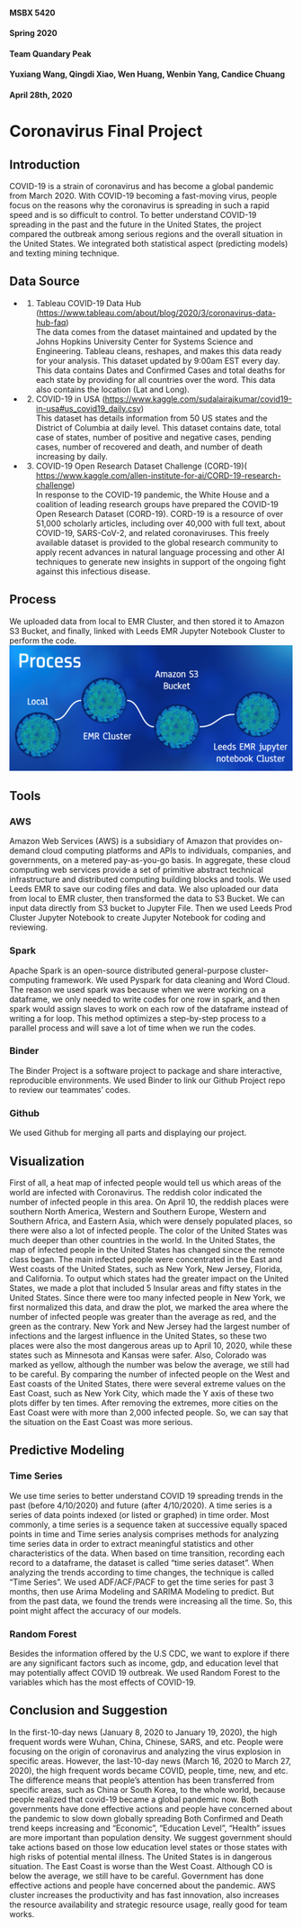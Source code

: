 #### MSBX 5420
#### Spring 2020
#### Team Quandary Peak
#### Yuxiang Wang, Qingdi Xiao, Wen Huang, Wenbin Yang, Candice Chuang
#### April 28th, 2020

# Coronavirus Final Project

## Introduction
COVID-19 is a strain of coronavirus and has become a global pandemic from March 2020. With COVID-19 becoming a fast-moving virus, people focus on the reasons why the coronavirus is spreading in such a rapid speed and is so difficult to control. To better understand COVID-19 spreading in the past and the future in the United States, the project compared the outbreak among serious regions and the overall situation in the United States. We integrated both statistical aspect (predicting models) and texting mining technique. 

## Data Source
- 1.	Tableau COVID-19 Data Hub (https://www.tableau.com/about/blog/2020/3/coronavirus-data-hub-faq)<br>
The data comes from the dataset maintained and updated by the Johns Hopkins University Center for Systems Science and Engineering. Tableau cleans, reshapes, and makes this data ready for your analysis. This dataset updated by 9:00am EST every day. This data contains Dates and Confirmed Cases and total deaths for each state by providing for all countries over the word. This data also contains the location (Lat and Long).

- 2.	COVID-19 in USA (https://www.kaggle.com/sudalairajkumar/covid19-in-usa#us_covid19_daily.csv)<br>
This dataset has details information from 50 US states and the District of Columbia at daily level. This dataset contains date, total case of states, number of positive and negative cases, pending cases, number of recovered and death, and number of death increasing by daily. 

- 3.	COVID-19 Open Research Dataset Challenge (CORD-19)( https://www.kaggle.com/allen-institute-for-ai/CORD-19-research-challenge)<br>
In response to the COVID-19 pandemic, the White House and a coalition of leading research groups have prepared the COVID-19 Open Research Dataset (CORD-19). CORD-19 is a resource of over 51,000 scholarly articles, including over 40,000 with full text, about COVID-19, SARS-CoV-2, and related coronaviruses. This freely available dataset is provided to the global research community to apply recent advances in natural language processing and other AI techniques to generate new insights in support of the ongoing fight against this infectious disease.
## Process
We uploaded data from local to EMR Cluster, and then stored it to Amazon S3 Bucket, and finally, linked with Leeds EMR Jupyter Notebook Cluster to perform the code. 
![Image](https://github.com/MSBX5420/Team-Quandary-Peak/blob/master/Docs/Process.png)

## Tools
### AWS	<br>
Amazon Web Services (AWS) is a subsidiary of Amazon that provides on-demand cloud computing platforms and APIs to individuals, companies, and governments, on a metered pay-as-you-go basis. In aggregate, these cloud computing web services provide a set of primitive abstract technical infrastructure and distributed computing building blocks and tools. We used Leeds EMR to save our coding files and data. We also uploaded our data from local to EMR cluster, then transformed the data to S3 Bucket. We can input data directly from S3 bucket to Jupyter File. Then we used Leeds Prod Cluster Jupyter Notebook to create Jupyter Notebook for coding and reviewing.
### Spark<br>
Apache Spark is an open-source distributed general-purpose cluster-computing framework. We used Pyspark for data cleaning and Word Cloud. The reason we used spark was because when we were working on a dataframe, we only needed to write codes for one row in spark, and then spark would assign slaves to work on each row of the dataframe instead of writing a for loop. This method optimizes a step-by-step process to a parallel process and will save a lot of time when we run the codes.
### Binder<br>
The Binder Project is a software project to package and share interactive, reproducible environments. We used Binder to link our Github Project repo to review our teammates’ codes.
### Github<br>
We used Github for merging all parts and displaying our project.

## Visualization
First of all, a heat map of infected people would tell us which areas of the world are infected with Coronavirus. The reddish color indicated the number of infected people in this area. On April 10, the reddish places were southern North America, Western and Southern Europe, Western and Southern Africa, and Eastern Asia, which were densely populated places, so there were also a lot of infected people. The color of the United States was much deeper than other countries in the world.
In the United States, the map of infected people in the United States has changed since the remote class began. The main infected people were concentrated in the East and West coasts of the United States, such as New York, New Jersey, Florida, and California. To output which states had the greater impact on the United States, we made a plot that included 5 Insular areas and fifty states in the United States. Since there were too many infected people in New York, we first normalized this data, and draw the plot, we marked the area where the number of infected people was greater than the average as red, and the green as the contrary. New York and New Jersey had the largest number of infections and the largest influence in the United States, so these two places were also the most dangerous areas up to April 10, 2020, while these states such as Minnesota and Kansas were safer. Also, Colorado was marked as yellow, although the number was below the average, we still had to be careful.
By comparing the number of infected people on the West and East coasts of the United States, there were several extreme values on the East Coast, such as New York City, which made the Y axis of these two plots differ by ten times. After removing the extremes, more cities on the East Coast were with more than 2,000 infected people. So, we can say that the situation on the East Coast was more serious.

## Predictive Modeling 
### Time Series<br>
We use time series to better understand COVID 19 spreading trends in the past (before 4/10/2020) and future (after 4/10/2020).
A time series is a series of data points indexed (or listed or graphed) in time order. Most commonly, a time series is a sequence taken at successive equally spaced points in time and Time series analysis comprises methods for analyzing time series data in order to extract meaningful statistics and other characteristics of the data. When based on time transition, recording each record to a dataframe, the dataset is called “time series dataset”. When analyzing the trends according to time changes, the technique is called “Time Series”. We used ADF/ACF/PACF to get the time series for past 3 months, then use Arima Modeling and SARIMA Modeling to predict. But from the past data, we found the trends were increasing all the time. So, this point might affect the accuracy of our models.
### Random Forest<br>
Besides the information offered by the U.S CDC, we want to explore if there are any significant factors such as income, gdp, and education level that may potentially affect COVID 19 outbreak. We used Random Forest to the variables which has the most effects of COVID-19. 

## Conclusion and Suggestion<br>
In the first-10-day news (January 8, 2020 to January 19, 2020), the high frequent words were Wuhan, China, Chinese, SARS, and etc. People were focusing on the origin of coronavirus and analyzing the virus explosion in specific areas. However, the last-10-day news (March 16, 2020 to March 27, 2020), the high frequent words became COVID, people, time, new, and etc. The difference means that people’s attention has been transferred from specific areas, such as China or South Korea, to the whole world, because people realized that covid-19 became a global pandemic now. Both governments have done effective actions and people have concerned about the pandemic to slow down globally spreading
Both Confirmed and Death trend keeps increasing and “Economic”, “Education Level”, “Health” issues are more important than population density. We suggest government should take actions based on those low education level states or those states with high risks of potential mental illness. 
The United States is in dangerous situation. The East Coast is worse than the West Coast. Although CO is below the average, we still have to be careful. Government has done effective actions and people have concerned about the pandemic.
AWS cluster increases the productivity and has fast innovation, also increases the resource availability and strategic resource usage, really good for team works.
